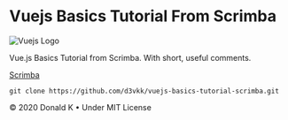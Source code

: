 # Vuejs Basics Tutorial From Scrimba

![Vuejs Logo](https://github.com/d3vkk/vuejs-basics-tutorial-scrimba/blob/master/vuejs-logo.png)

Vue.js Basics Tutorial from Scrimba. With short, useful comments.

[Scrimba](https://scrimba.com/g/glearnvue)


```
git clone https://github.com/d3vkk/vuejs-basics-tutorial-scrimba.git
```

© 2020 Donald K • Under MIT License
